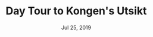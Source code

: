---
title: "Day Tour to Kongen's Utsikt"
date: "Jul 25, 2019"
place: "kongens_utsikt"
intro: "An hour away from Oslo is an underrated place, hidden away from the flock of tourists. I have been living in Oslo for fours years and I have recently known that this breathtaking viewpoint exists in the humble municipality of Hønefoss."
---